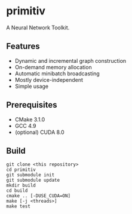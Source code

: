primitiv
========

A Neural Network Toolkit.

Features
--------

- Dynamic and incremental graph construction
- On-demand memory allocation
- Automatic minibatch broadcasting
- Mostly device-independent
- Simple usage

Prerequisites
-------------

- CMake 3.1.0
- GCC 4.9
- (optional) CUDA 8.0

Build
-----

    git clone <this repository>
    cd primitiv
    git submodule init
    git submodule update
    mkdir build
    cd build
    cmake .. [-DUSE_CUDA=ON]
    make [-j <threads>]
    make test
